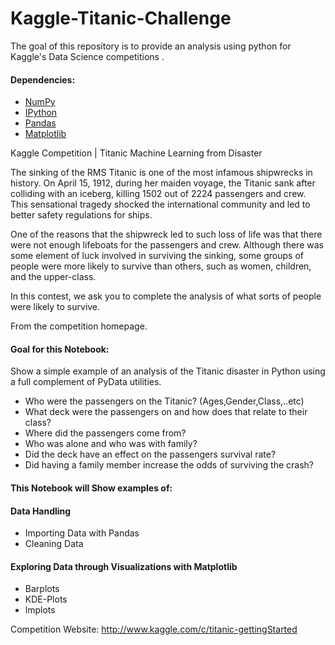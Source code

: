 # Kaggle-Titanic-Challenge
The goal of this repository is to provide an analysis using python for Kaggle's Data Science competitions .


#### Dependencies:
* [NumPy](http://www.numpy.org/)
* [IPython](http://ipython.org/)
* [Pandas](http://pandas.pydata.org/)
* [Matplotlib](http://matplotlib.org/)

Kaggle Competition | Titanic Machine Learning from Disaster 

The sinking of the RMS Titanic is one of the most infamous shipwrecks in history. On April 15, 1912, during her maiden voyage, the Titanic sank after colliding with an iceberg, killing 1502 out of 2224 passengers and crew. This sensational tragedy shocked the international community and led to better safety regulations for ships.

One of the reasons that the shipwreck led to such loss of life was that there were not enough lifeboats for the passengers and crew. Although there was some element of luck involved in surviving the sinking, some groups of people were more likely to survive than others, such as women, children, and the upper-class.

In this contest, we ask you to complete the analysis of what sorts of people were likely to survive. 

From the competition homepage.

#### Goal for this Notebook:
Show a simple example of an analysis of the Titanic disaster in Python using a full complement of PyData utilities.
* Who were the passengers on the Titanic? (Ages,Gender,Class,..etc)
* What deck were the passengers on and how does that relate to their class?
* Where did the passengers come from?
* Who was alone and who was with family?
* Did the deck have an effect on the passengers survival rate?
* Did having a family member increase the odds of surviving the crash?

#### This Notebook will Show examples of:
#### Data Handling
* Importing Data with Pandas
* Cleaning Data
#### Exploring Data through Visualizations with Matplotlib
* Barplots
* KDE-Plots
* lmplots

Competition Website: http://www.kaggle.com/c/titanic-gettingStarted

